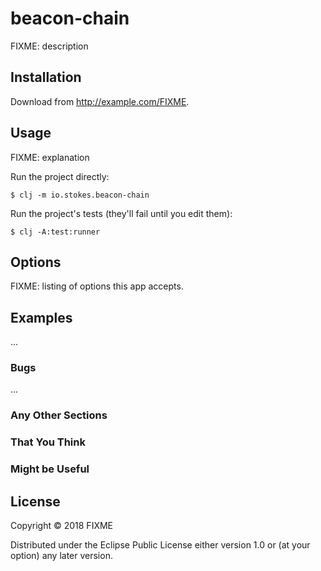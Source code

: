 # beacon-chain

FIXME: description

## Installation

Download from http://example.com/FIXME.

## Usage

FIXME: explanation

Run the project directly:

    $ clj -m io.stokes.beacon-chain

Run the project's tests (they'll fail until you edit them):

    $ clj -A:test:runner

## Options

FIXME: listing of options this app accepts.

## Examples

...

### Bugs

...

### Any Other Sections
### That You Think
### Might be Useful

## License

Copyright © 2018 FIXME

Distributed under the Eclipse Public License either version 1.0 or (at
your option) any later version.
